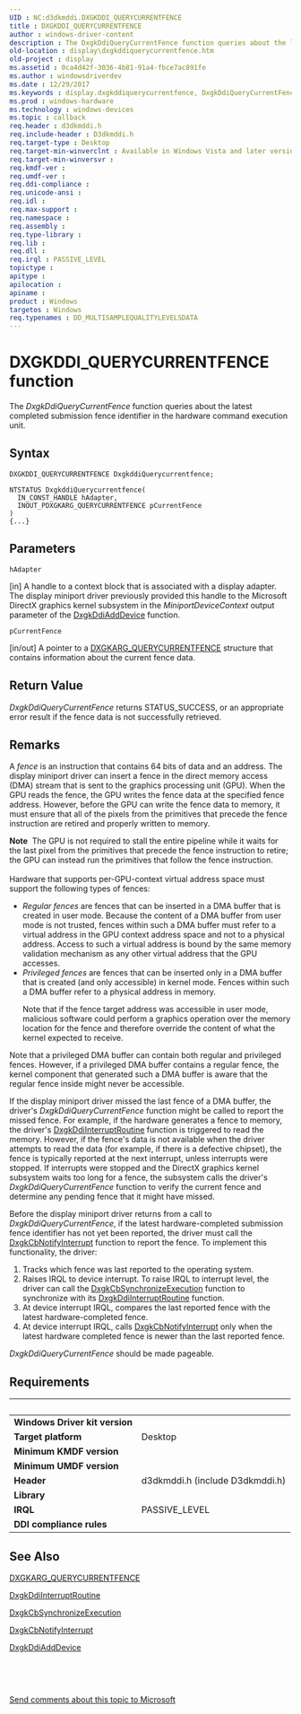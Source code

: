 ```yaml
---
UID : NC:d3dkmddi.DXGKDDI_QUERYCURRENTFENCE
title : DXGKDDI_QUERYCURRENTFENCE
author : windows-driver-content
description : The DxgkDdiQueryCurrentFence function queries about the latest completed submission fence identifier in the hardware command execution unit.
old-location : display\dxgkddiquerycurrentfence.htm
old-project : display
ms.assetid : 0ca4d42f-3036-4b81-91a4-fbce7ac891fe
ms.author : windowsdriverdev
ms.date : 12/29/2017
ms.keywords : display.dxgkddiquerycurrentfence, DxgkDdiQueryCurrentFence callback function [Display Devices], DxgkDdiQueryCurrentFence, DXGKDDI_QUERYCURRENTFENCE, DXGKDDI_QUERYCURRENTFENCE, d3dkmddi/DxgkDdiQueryCurrentFence, DmFunctions_d8fe2a82-bd21-4071-9dcf-5b3a12fe25ef.xml
ms.prod : windows-hardware
ms.technology : windows-devices
ms.topic : callback
req.header : d3dkmddi.h
req.include-header : D3dkmddi.h
req.target-type : Desktop
req.target-min-winverclnt : Available in Windows Vista and later versions of the Windows operating systems.
req.target-min-winversvr : 
req.kmdf-ver : 
req.umdf-ver : 
req.ddi-compliance : 
req.unicode-ansi : 
req.idl : 
req.max-support : 
req.namespace : 
req.assembly : 
req.type-library : 
req.lib : 
req.dll : 
req.irql : PASSIVE_LEVEL
topictype : 
apitype : 
apilocation : 
apiname : 
product : Windows
targetos : Windows
req.typenames : DD_MULTISAMPLEQUALITYLEVELSDATA
---
```



# DXGKDDI_QUERYCURRENTFENCE function
The <i>DxgkDdiQueryCurrentFence</i> function queries about the latest completed submission fence identifier in the hardware command execution unit.

## Syntax

```
DXGKDDI_QUERYCURRENTFENCE DxgkddiQuerycurrentfence;

NTSTATUS DxgkddiQuerycurrentfence(
  IN_CONST_HANDLE hAdapter,
  INOUT_PDXGKARG_QUERYCURRENTFENCE pCurrentFence
)
{...}
```

## Parameters

`hAdapter`

[in] A handle to a context block that is associated with a display adapter. The display miniport driver previously provided this handle to the Microsoft DirectX graphics kernel subsystem in the <i>MiniportDeviceContext</i> output parameter of the <a href="..\dispmprt\nc-dispmprt-dxgkddi_add_device.md">DxgkDdiAddDevice</a> function.

`pCurrentFence`

[in/out] A pointer to a <a href="..\d3dkmddi\ns-d3dkmddi-_dxgkarg_querycurrentfence.md">DXGKARG_QUERYCURRENTFENCE</a> structure that contains information about the current fence data.


## Return Value

<i>DxgkDdiQueryCurrentFence</i> returns STATUS_SUCCESS, or an appropriate error result if the fence data is not successfully retrieved.

## Remarks

A <i>fence</i> is an instruction that contains 64 bits of data and an address. The display miniport driver can insert a fence in the direct memory access (DMA) stream that is sent to the graphics processing unit (GPU). When the GPU reads the fence, the GPU writes the fence data at the specified fence address. However, before the GPU can write the fence data to memory, it must ensure that all of the pixels from the primitives that precede the fence instruction are retired and properly written to memory. 
<div class="alert"><b>Note</b>  The GPU is not required to stall the entire pipeline while it waits for the last pixel from the primitives that precede the fence instruction to retire; the GPU can instead run the primitives that follow the fence instruction. </div><div> </div>Hardware that supports per-GPU-context virtual address space must support the following types of fences:
<ul>
<li>
<i>Regular fences </i>are fences that can be inserted in a DMA buffer that is created in user mode. Because the content of a DMA buffer from user mode is not trusted, fences within such a DMA buffer must refer to a virtual address in the GPU context address space and not to a physical address. Access to such a virtual address is bound by the same memory validation mechanism as any other virtual address that the GPU accesses.

</li>
<li>
<i>Privileged fences</i> are fences that can be inserted only in a DMA buffer that is created (and only accessible) in kernel mode. Fences within such a DMA buffer refer to a physical address in memory. 

Note that if the fence target address was accessible in user mode, malicious software could perform a graphics operation over the memory location for the fence and therefore override the content of what the kernel expected to receive.

</li>
</ul>Note that a privileged DMA buffer can contain both regular and privileged fences. However, if a privileged DMA buffer contains a regular fence, the kernel component that generated such a DMA buffer is aware that the regular fence inside might never be accessible.

If the display miniport driver missed the last fence of a DMA buffer, the driver's <i>DxgkDdiQueryCurrentFence</i> function might be called to report the missed fence. For example, if the hardware generates a fence to memory, the driver's <a href="..\dispmprt\nc-dispmprt-dxgkddi_interrupt_routine.md">DxgkDdiInterruptRoutine</a> function is triggered to read the memory. However, if the fence's data is not available when the driver attempts to read the data (for example, if there is a defective chipset), the fence is typically reported at the next interrupt, unless interrupts were stopped. If interrupts were stopped and the DirectX graphics kernel subsystem waits too long for a fence, the subsystem calls the driver's <i>DxgkDdiQueryCurrentFence</i> function to verify the current fence and determine any pending fence that it might have missed.

Before the display miniport driver returns from a call to <i>DxgkDdiQueryCurrentFence</i>, if the latest hardware-completed submission fence identifier has not yet been reported, the driver must call the <a href="..\d3dkmddi\nc-d3dkmddi-dxgkcb_notify_interrupt.md">DxgkCbNotifyInterrupt</a> function to report the fence. To implement this functionality, the driver:
<ol>
<li>
Tracks which fence was last reported to the operating system.

</li>
<li>
Raises IRQL to device interrupt. To raise IRQL to interrupt level, the driver can call the <a href="..\dispmprt\nc-dispmprt-dxgkcb_synchronize_execution.md">DxgkCbSynchronizeExecution</a> function to synchronize with its <a href="..\dispmprt\nc-dispmprt-dxgkddi_interrupt_routine.md">DxgkDdiInterruptRoutine</a> function.

</li>
<li>
At device interrupt IRQL, compares the last reported fence with the latest hardware-completed fence.

</li>
<li>
At device interrupt IRQL, calls <a href="..\d3dkmddi\nc-d3dkmddi-dxgkcb_notify_interrupt.md">DxgkCbNotifyInterrupt</a> only when the latest hardware completed fence is newer than the last reported fence.

</li>
</ol><i>DxgkDdiQueryCurrentFence</i> should be made pageable.

## Requirements
| &nbsp; | &nbsp; |
| ---- |:---- |
| **Windows Driver kit version** |  |
| **Target platform** | Desktop |
| **Minimum KMDF version** |  |
| **Minimum UMDF version** |  |
| **Header** | d3dkmddi.h (include D3dkmddi.h) |
| **Library** |  |
| **IRQL** | PASSIVE_LEVEL |
| **DDI compliance rules** |  |

## See Also

<a href="..\d3dkmddi\ns-d3dkmddi-_dxgkarg_querycurrentfence.md">DXGKARG_QUERYCURRENTFENCE</a>

<a href="..\dispmprt\nc-dispmprt-dxgkddi_interrupt_routine.md">DxgkDdiInterruptRoutine</a>

<a href="..\dispmprt\nc-dispmprt-dxgkcb_synchronize_execution.md">DxgkCbSynchronizeExecution</a>

<a href="..\d3dkmddi\nc-d3dkmddi-dxgkcb_notify_interrupt.md">DxgkCbNotifyInterrupt</a>

<a href="..\dispmprt\nc-dispmprt-dxgkddi_add_device.md">DxgkDdiAddDevice</a>

 

 

<a href="mailto:wsddocfb@microsoft.com?subject=Documentation%20feedback [display\display]:%20DXGKDDI_QUERYCURRENTFENCE callback function%20 RELEASE:%20(12/29/2017)&amp;body=%0A%0APRIVACY STATEMENT%0A%0AWe use your feedback to improve the documentation. We don't use your email address for any other purpose, and we'll remove your email address from our system after the issue that you're reporting is fixed. While we're working to fix this issue, we might send you an email message to ask for more info. Later, we might also send you an email message to let you know that we've addressed your feedback.%0A%0AFor more info about Microsoft's privacy policy, see http://privacy.microsoft.com/en-us/default.aspx." title="Send comments about this topic to Microsoft">Send comments about this topic to Microsoft</a>
